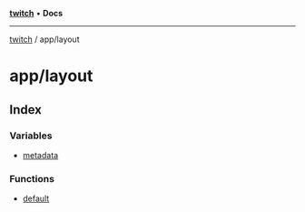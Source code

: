 [**twitch**](../../README.md) • **Docs**

***

[twitch](../../modules.md) / app/layout

# app/layout

## Index

### Variables

- [metadata](variables/metadata.md)

### Functions

- [default](functions/default.md)
